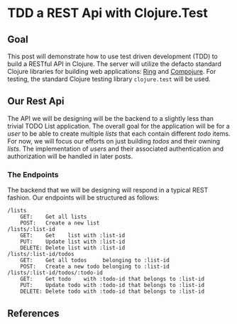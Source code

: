 # TDD a REST Api with Clojure.Test

## Goal

This post will demonstrate how to use test driven development (TDD) to build
a RESTful API in Clojure. The server will utilize the defacto standard Clojure
libraries for building web applications: [Ring][1] and [Compojure][2]. For testing, the
standard Clojure testing library `clojure.test` will be used.

## Our Rest Api

The API we will be designing will be the backend to a slightly less than trivial TODO
List application. The overall goal for the application will be for a *user* to be able
to create multiple *lists* that each contain different *todo* items. For now, we will
focus our efforts on just building *todos* and their owning *lists*. The implementation
of *users* and their associated authentication and authorization will be handled in
later posts.

### The Endpoints

The backend that we will be designing will respond in a typical REST fashion.
Our endpoints will be structured as follows:

```
/lists
    GET:    Get all lists
    POST:   Create a new list
/lists/:list-id
    GET:    Get    list with :list-id
    PUT:    Update list with :list-id
    DELETE: Delete list with :list-id
/lists/:list-id/todos
    GET:    Get all todos     belonging to :list-id
    POST:   Create a new todo belonging to :list-id
/lists/:list-id/todos/:todo-id
    GET:    Get todo    with :todo-id that belongs to :list-id
    PUT:    Update todo with :todo-id that belongs to :list-id
    DELETE: Delete todo with :todo-id that belongs to :list-id
```

## References

[1]: https://github.com/ring-clojure/ring
[2]: https://github.com/weavejester/compojure

